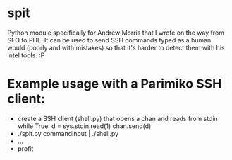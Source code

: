 # spit
Python module specifically for Andrew Morris that I wrote on the way 
from SFO to PHL. It can be used to send SSH commands typed as a human would (poorly and with mistakes) so that it's harder to detect them with his intel tools. :P

# Example usage with a Parimiko SSH client:
 * create a SSH client (shell.py) that opens a chan and reads from stdin
 while True:
       d = sys.stdin.read(1)
       chan.send(d)
 * ./spit.py commandinput | ./shell.py
 * ...
 * profit